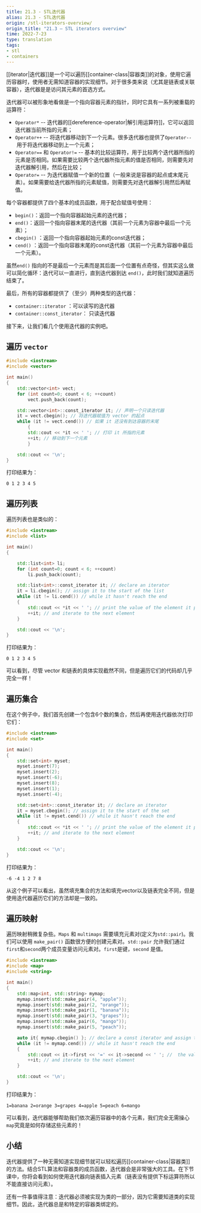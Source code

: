 ```yaml
---
title: 21.3 - STL迭代器
alias: 21.3 - STL迭代器
origin: /stl-iterators-overview/
origin_title: "21.3 — STL iterators overview"
time: 2022-7-23
type: translation
tags:
- stl
- containers
---
```




[[iterator|迭代器]]是一个可以遍历[[container-class|容器类]]的对象，使用它遍历容器时，使用者无需知道容器的实现细节。对于很多类来说（尤其是链表或关联容器），迭代器是是访问其元素的首选方式。

迭代器可以被形象地看做是一个指向容器元素的指针，同时它具有一系列被重载的运算符：

-   `Operator*` -- 迭代器的[[dereference-operator|解引用运算符]]，它可以返回迭代器当前所指的元素；
-   `Operator++` -- 将迭代器移动到下一个元素。很多迭代器也提供了`Operator--` 用于将迭代器移动到上一个元素； 
-   `Operator==` 和 `Operator!=` -- 基本的比较运算符，用于比较两个迭代器所指的元素是否相同。如果需要比较两个迭代器所指元素的值是否相同，则需要先对迭代器解引用，然后在比较；
-   `Operator=` -- 为迭代器赋值一个新的位置（一般来说是容器的起点或末尾元素）。如果需要给迭代器所指的元素赋值，则需要先对迭代器解引用然后再赋值。

每个容器都提供了四个基本的成员函数，用于配合赋值号使用：

-   `begin()`：返回一个指向容器起始元素的迭代器；
-   `end()`：返回一个指向容器末尾的迭代器（其前一个元素为容器中最后一个元素）； 
-   `cbegin()` ：返回一个指向容器起始元素的const迭代器；
-   `cend()` ：返回一个指向容器末尾的const迭代器（其前一个元素为容器中最后一个元素）。

虽然`end()` 指向的不是最后一个元素而是其后面一个位置有点奇怪，但其实这么做可以简化循环：迭代可以一直进行，直到迭代器到达 `end()`，此时我们就知道遍历结束了。

最后，所有的容器都提供了（至少）两种类型的迭代器：

-   `container::iterator` ：可以读写的迭代器
-   `container::const_iterator`： 只读迭代器

接下来，让我们看几个使用迭代器的实例吧。

## 遍历 `vector`

```cpp
#include <iostream>
#include <vector>

int main()
{
    std::vector<int> vect;
    for (int count=0; count < 6; ++count)
        vect.push_back(count);

    std::vector<int>::const_iterator it; // 声明一个只读迭代器
    it = vect.cbegin(); // 将迭代器赋值为 vector 的起点
    while (it != vect.cend()) // 如果 it 还没有到达容器的末尾
        {
        std::cout << *it << ' '; // 打印 it 所指的元素
        ++it; // 移动到下一个元素
        }

    std::cout << '\n';
}
```

打印结果为：

```
0 1 2 3 4 5
```


## 遍历列表

遍历列表也是类似的：

```cpp
#include <iostream>
#include <list>

int main()
{

    std::list<int> li;
    for (int count=0; count < 6; ++count)
        li.push_back(count);

    std::list<int>::const_iterator it; // declare an iterator
    it = li.cbegin(); // assign it to the start of the list
    while (it != li.cend()) // while it hasn't reach the end
    {
        std::cout << *it << ' '; // print the value of the element it points to
        ++it; // and iterate to the next element
    }

    std::cout << '\n';
}
```

打印结果为：

```
0 1 2 3 4 5
```

可以看到，尽管 vector 和链表的具体实现截然不同，但是遍历它们的代码却几乎完全一样！


## 遍历集合

在这个例子中，我们首先创建一个包含6个数的集合，然后再使用迭代器依次打印它们：

```cpp
#include <iostream>
#include <set>

int main()
{
    std::set<int> myset;
    myset.insert(7);
    myset.insert(2);
    myset.insert(-6);
    myset.insert(8);
    myset.insert(1);
    myset.insert(-4);

    std::set<int>::const_iterator it; // declare an iterator
    it = myset.cbegin(); // assign it to the start of the set
    while (it != myset.cend()) // while it hasn't reach the end
    {
        std::cout << *it << ' '; // print the value of the element it points to
        ++it; // and iterate to the next element
    }

    std::cout << '\n';
}
```

打印结果为：

```
-6 -4 1 2 7 8
```

从这个例子可以看出，虽然填充集合的方法和填充vector以及链表完全不同，但是使用迭代器遍历它们的方法却是一致的。

## 遍历映射

遍历映射稍微复杂些。`Maps` 和 `multimaps` 需要填充元素对(定义为`std::pair`)。我们可以使用 `make_pair()` 函数很方便的创建元素对。`std::pair` 允许我们通过`first`和`second`两个成员变量访问元素对。`first`是键，`second` 是值。

```cpp
#include <iostream>
#include <map>
#include <string>

int main()
{
	std::map<int, std::string> mymap;
	mymap.insert(std::make_pair(4, "apple"));
	mymap.insert(std::make_pair(2, "orange"));
	mymap.insert(std::make_pair(1, "banana"));
	mymap.insert(std::make_pair(3, "grapes"));
	mymap.insert(std::make_pair(6, "mango"));
	mymap.insert(std::make_pair(5, "peach"));

	auto it{ mymap.cbegin() }; // declare a const iterator and assign to start of vector
	while (it != mymap.cend()) // while it hasn't reach the end
	{
		std::cout << it->first << '=' << it->second << ' '; //  the value of the element it points to
		++it; // and iterate to the next element
	}

	std::cout << '\n';
}
```

打印结果为：

```
1=banana 2=orange 3=grapes 4=apple 5=peach 6=mango
```

可以看到，迭代器能够帮助我们依次遍历容器中的各个元素，我们完全无需操心`map`究竟是如何存储这些元素的！

## 小结

迭代器提供了一种无需知道实现细节就可以轻松遍历[[container-class|容器类]]的方法。结合STL算法和容器类的成员函数，迭代器会是非常强大的工具。在下节课中，你将会看到如何使用迭代器向链表插入元素（链表没有提供下标运算符所以不能直接访问元素）。

还有一件事值得注意：迭代器必须被实现为类的一部分，因为它需要知道类的实现细节。因此，迭代器总是和特定的容器类绑定的。
